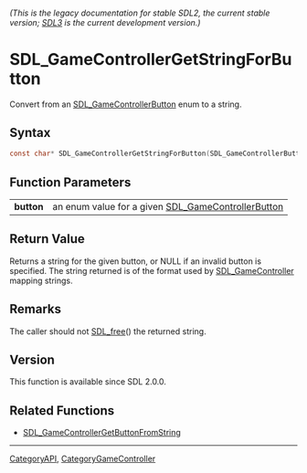 ###### (This is the legacy documentation for stable SDL2, the current stable version; [SDL3](https://wiki.libsdl.org/SDL3/) is the current development version.)
# SDL_GameControllerGetStringForButton

Convert from an [SDL_GameControllerButton](SDL_GameControllerButton) enum to a string.

## Syntax

```c
const char* SDL_GameControllerGetStringForButton(SDL_GameControllerButton button);

```

## Function Parameters

|                |                                                                                |
| -------------- | ------------------------------------------------------------------------------ |
| **button**     | an enum value for a given [SDL_GameControllerButton](SDL_GameControllerButton) |

## Return Value

Returns a string for the given button, or NULL if an invalid button is
specified. The string returned is of the format used by
[SDL_GameController](SDL_GameController) mapping strings.

## Remarks

The caller should not [SDL_free](SDL_free)() the returned string.

## Version

This function is available since SDL 2.0.0.

## Related Functions

* [SDL_GameControllerGetButtonFromString](SDL_GameControllerGetButtonFromString)

----
[CategoryAPI](CategoryAPI), [CategoryGameController](CategoryGameController)

